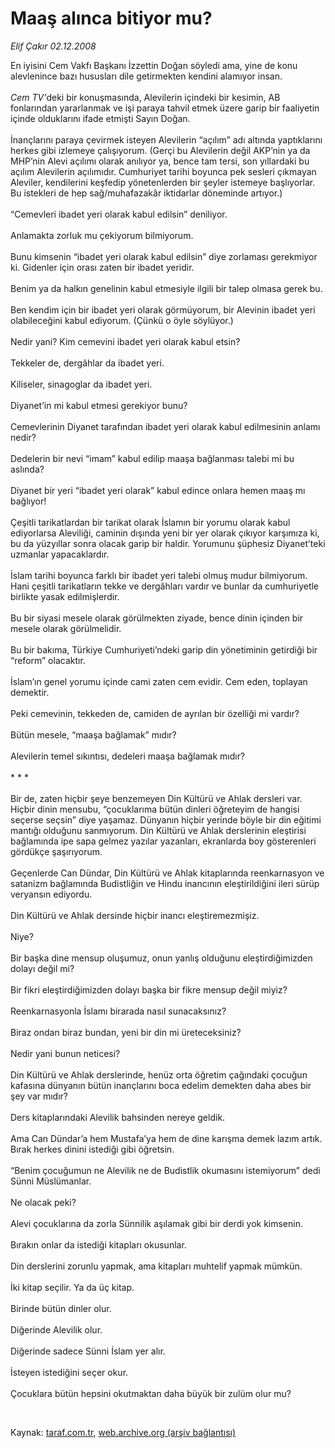 # Maaş alınca bitiyor mu?

*Elif Çakır 02.12.2008*

<div class="taraf_structure_2col_1zq">
<div class="margen_n">



 <p>En iyisini Cem Vakfı Başkanı İzzettin Doğan söyledi ama, yine de konu alevlenince bazı hususları dile getirmekten kendini alamıyor insan.<i> <br/><br/>Cem TV’</i>deki bir konuşmasında, Alevilerin içindeki bir kesimin, AB fonlarından yararlanmak ve işi paraya tahvil etmek üzere garip bir faaliyetin içinde olduklarını ifade etmişti Sayın Doğan. <br/><br/>İnançlarını paraya çevirmek isteyen Alevilerin “açılım” adı altında yaptıklarını herkes gibi izlemeye çalışıyorum. (Gerçi bu Alevilerin değil AKP’nin ya da MHP’nin Alevi açılımı olarak anılıyor ya, bence tam tersi, son yıllardaki bu açılım Alevilerin açılımıdır. Cumhuriyet tarihi boyunca pek sesleri çıkmayan Aleviler, kendilerini keşfedip yönetenlerden bir şeyler istemeye başlıyorlar. Bu istekleri de hep sağ/muhafazakâr iktidarlar döneminde artıyor.) <br/><br/>“Cemevleri ibadet yeri olarak kabul edilsin” deniliyor. <br/><br/>Anlamakta zorluk mu çekiyorum bilmiyorum. <br/><br/>Bunu kimsenin “ibadet yeri olarak kabul edilsin” diye zorlaması gerekmiyor ki. Gidenler için orası zaten bir ibadet yeridir. <br/><br/>Benim ya da halkın genelinin kabul etmesiyle ilgili bir talep olmasa gerek bu. <br/><br/>Ben kendim için bir ibadet yeri olarak görmüyorum, bir Alevinin ibadet yeri olabileceğini kabul ediyorum. (Çünkü o öyle söylüyor.) <br/><br/>Nedir yani? Kim cemevini ibadet yeri olarak kabul etsin? <br/><br/>Tekkeler de, dergâhlar da ibadet yeri. <br/><br/>Kiliseler, sinagoglar da ibadet yeri. <br/><br/>Diyanet’in mi kabul etmesi gerekiyor bunu? <br/><br/>Cemevlerinin Diyanet tarafından ibadet yeri olarak kabul edilmesinin anlamı nedir? <br/><br/>Dedelerin bir nevi “imam” kabul edilip maaşa bağlanması talebi mi bu aslında? <br/><br/>Diyanet bir yeri “ibadet yeri olarak” kabul edince onlara hemen maaş mı bağlıyor! <br/><br/>Çeşitli tarikatlardan bir tarikat olarak İslamın bir yorumu olarak kabul ediyorlarsa Aleviliği, caminin dışında yeni bir yer olarak çıkıyor karşımıza ki, bu da yüzyıllar sonra olacak garip bir haldir. Yorumunu şüphesiz Diyanet’teki uzmanlar yapacaklardır. <br/><br/>İslam tarihi boyunca farklı bir ibadet yeri talebi olmuş mudur bilmiyorum. Hani çeşitli tarikatların tekke ve dergâhları vardır ve bunlar da cumhuriyetle birlikte yasak edilmişlerdir. <br/><br/>Bu bir siyasi mesele olarak görülmekten ziyade, bence dinin içinden bir mesele olarak görülmelidir. <br/><br/>Bu bir bakıma, Türkiye Cumhuriyeti’ndeki garip din yönetiminin getirdiği bir “reform” olacaktır. <br/><br/>İslam’ın genel yorumu içinde cami zaten cem evidir. Cem eden, toplayan demektir. <br/><br/>Peki cemevinin, tekkeden de, camiden de ayrılan bir özelliği mi vardır? <br/><br/>Bütün mesele, “maaşa bağlamak” mıdır? <br/><br/>Alevilerin temel sıkıntısı, dedeleri maaşa bağlamak mıdır? <br/><br/>* * * <br/><br/>Bir de, zaten hiçbir şeye benzemeyen Din Kültürü ve Ahlak dersleri var. Hiçbir dinin mensubu, “çocuklarıma bütün dinleri öğreteyim de hangisi seçerse seçsin” diye yaşamaz. Dünyanın hiçbir yerinde böyle bir din eğitimi mantığı olduğunu sanmıyorum. Din Kültürü ve Ahlak derslerinin eleştirisi bağlamında ipe sapa gelmez yazılar yazanları, ekranlarda boy gösterenleri gördükçe şaşırıyorum. <br/><br/>Geçenlerde Can Dündar, Din Kültürü ve Ahlak kitaplarında reenkarnasyon ve satanizm bağlamında Budistliğin ve Hindu inancının eleştirildiğini ileri sürüp veryansın ediyordu. <br/><br/>Din Kültürü ve Ahlak dersinde hiçbir inancı eleştiremezmişiz. <br/><br/>Niye? <br/><br/>Bir başka dine mensup oluşumuz, onun yanlış olduğunu eleştirdiğimizden dolayı değil mi? <br/><br/>Bir fikri eleştirdiğimizden dolayı başka bir fikre mensup değil miyiz? <br/><br/>Reenkarnasyonla İslamı birarada nasıl sunacaksınız? <br/><br/>Biraz ondan biraz bundan, yeni bir din mi üreteceksiniz? <br/><br/>Nedir yani bunun neticesi? <br/><br/>Din Kültürü ve Ahlak derslerinde, henüz orta öğretim çağındaki çocuğun kafasına dünyanın bütün inançlarını boca edelim demekten daha abes bir şey var mıdır? <br/><br/>Ders kitaplarındaki Alevilik bahsinden nereye geldik. <br/><br/>Ama Can Dündar’a hem Mustafa’ya hem de dine karışma demek lazım artık. Bırak herkes dinini istediği gibi öğretsin. <br/><br/>“Benim çocuğumun ne Alevilik ne de Budistlik okumasını istemiyorum” dedi Sünni Müslümanlar. <br/><br/>Ne olacak peki? <br/><br/>Alevi çocuklarına da zorla Sünnilik aşılamak gibi bir derdi yok kimsenin. <br/><br/>Bırakın onlar da istediği kitapları okusunlar. <br/><br/>Din derslerini zorunlu yapmak, ama kitapları muhtelif yapmak mümkün. <br/><br/>İki kitap seçilir. Ya da üç kitap. <br/><br/>Birinde bütün dinler olur. <br/><br/>Diğerinde Alevilik olur. <br/><br/>Diğerinde sadece Sünni İslam yer alır. <br/><br/>İsteyen istediğini seçer okur. <br/><br/>Çocuklara bütün hepsini okutmaktan daha büyük bir zulüm olur mu?</p>

<br/>


<div id="taraf_not">
</div>

</div>


</div>

Kaynak: [taraf.com.tr](http://www.taraf.com.tr:80/makale/2933.htm), [web.archive.org (arşiv bağlantısı)](http://web.archive.org/web/20090228130304/http://www.taraf.com.tr:80/makale/2933.htm)
